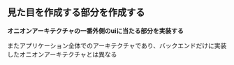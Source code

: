 ## 見た目を作成する部分を作成する

**オニオンアーキテクチャの一番外側のuiに当たる部分を実装する**

またアプリケーション全体でのアーキテクチャであり、バックエンドだけに実装したオニオンアーキテクチャとは異なる
